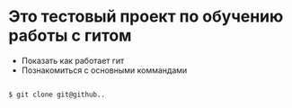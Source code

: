 # Это тестовый проект по обучению работы с гитом

+ Показать как работает гит
+ Познакомиться с основными коммандами


```bash

$ git clone git@github..

```
